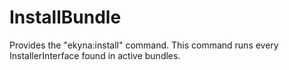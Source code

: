 InstallBundle
=============

Provides the "ekyna:install" command.
This command runs every InstallerInterface found in active bundles.
